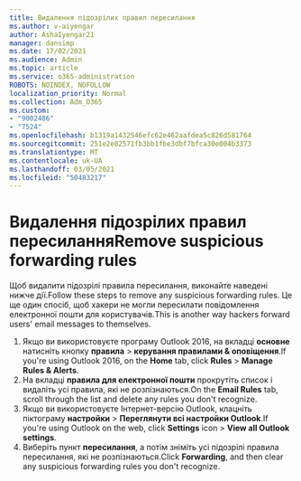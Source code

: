 ```yaml
---
title: Видалення підозрілих правил пересилання
ms.author: v-aiyengar
author: AshaIyengar21
manager: dansimp
ms.date: 17/02/2021
ms.audience: Admin
ms.topic: article
ms.service: o365-administration
ROBOTS: NOINDEX, NOFOLLOW
localization_priority: Normal
ms.collection: Adm_O365
ms.custom:
- "9002486"
- "7524"
ms.openlocfilehash: b1319a1432546efc62e462aafdea5c826d581764
ms.sourcegitcommit: 251e2e82571fb3bb1fbe3dbf7bfca30e004b3373
ms.translationtype: MT
ms.contentlocale: uk-UA
ms.lasthandoff: 03/05/2021
ms.locfileid: "50483217"
---
```

# <a name="remove-suspicious-forwarding-rules"></a><span data-ttu-id="10177-102">Видалення підозрілих правил пересилання</span><span class="sxs-lookup"><span data-stu-id="10177-102">Remove suspicious forwarding rules</span></span>

<span data-ttu-id="10177-103">Щоб видалити підозрілі правила пересилання, виконайте наведені нижче дії.</span><span class="sxs-lookup"><span data-stu-id="10177-103">Follow these steps to remove any suspicious forwarding rules.</span></span> <span data-ttu-id="10177-104">Це ще один спосіб, щоб хакери не могли пересилати повідомлення електронної пошти для користувачів.</span><span class="sxs-lookup"><span data-stu-id="10177-104">This is another way hackers forward users' email messages to themselves.</span></span>

1. <span data-ttu-id="10177-105">Якщо ви використовуєте програму Outlook 2016, на вкладці **основне** натисніть кнопку **правила**  >  **керування правилами & оповіщення**.</span><span class="sxs-lookup"><span data-stu-id="10177-105">If you're using Outlook 2016, on the **Home** tab, click **Rules** > **Manage Rules & Alerts**.</span></span> 
1. <span data-ttu-id="10177-106">На вкладці **правила для електронної пошти** прокрутіть список і видаліть усі правила, які не розпізнаються.</span><span class="sxs-lookup"><span data-stu-id="10177-106">On the **Email Rules** tab, scroll through the list and delete any rules you don't recognize.</span></span>
1. <span data-ttu-id="10177-107">Якщо ви використовуєте Інтернет-версію Outlook, клацніть піктограму **настройки** > **Переглянути всі настройки Outlook**.</span><span class="sxs-lookup"><span data-stu-id="10177-107">If you're using Outlook on the web, click **Settings** icon > **View all Outlook settings**.</span></span>
1. <span data-ttu-id="10177-108">Виберіть пункт **пересилання**, а потім зніміть усі підозрілі правила пересилання, які не розпізнаються.</span><span class="sxs-lookup"><span data-stu-id="10177-108">Click **Forwarding**, and then clear any suspicious forwarding rules you don't recognize.</span></span>
